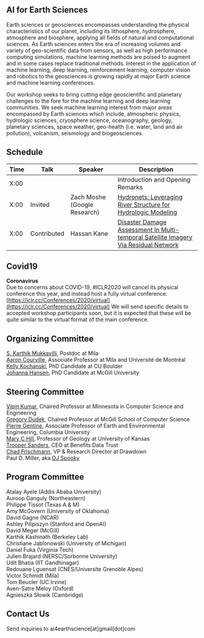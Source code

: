 ## AI for Earth Sciences

Earth sciences or geosciences encompasses understanding the physical characteristics of our planet, including its lithosphere, hydrosphere, atmosphere and biosphere, applying all fields of natural and computational sciences. As Earth sciences enters the era of increasing volumes and variety of geo-scientific data from sensors, as well as high performance computing simulations, machine learning methods are poised to augment and in some cases replace traditional methods. Interest in the application of machine learning, deep learning, reinforcement learning, computer vision and robotics to the geosciences is growing rapidly at major Earth science and machine learning conferences.

Our workshop seeks to bring cutting edge geoscientific and planetary challenges to the fore for the machine learning and deep learning communities. We seek machine learning interest from major areas encompassed by Earth sciences which include, atmospheric physics, hydrologic sciences, cryosphere science, oceanography, geology, planetary sciences, space weather, geo-health (i.e. water, land and air pollution), volcanism, seismology and biogeosciences. 

## Schedule

| Time | Talk | Speaker | Description |
| --- | --- | --- | --- |
| X:00 ||| Introduction and Opening Remarks |
| X:00 | Invited | Zach Moshe (Google Research) | [Hydronets: Leveraging River Structure for Hydrologic Modeling](https://ai4earthscience.github.io/iclr-2020-workshop/talks.md#ID00) |  
| X:00 | Contributed | Hassan Kane  | [Disaster Damage Assessment In Multi-temporal Satellite Imagery Via Residual Network](https://ai4earthscience.github.io/iclr-2020-workshop/talks.html#ID01) |  

## Covid19
**Coronavirus**  
Due to  concerns about COVID-19, #ICLR2020 will cancel its physical conference this year, and instead host a fully virtual conference: [https://iclr.cc/Conferences/2020/virtual](https://iclr.cc/Conferences/2020/virtual) We will send specific details to accepted workshop participants soon, but it is expected that these will be quite similar to the virtual format of the main conference. 

## Organizing Committee

[S. Karthik Mukkavilli](https://mila.quebec/en/person/karthik-mukkavilli/), Postdoc at Mila   
[Aaron Courville](https://mila.quebec/en/person/aaron-courville/), Associate Professor at Mila and Université de Montréal  
[Kelly Kochanski](https://www.kochanski.org/kelly/), PhD Candidate at CU Boulder  
[Johanna Hansen](https://johannah.github.io/), PhD Candidate at McGill University

## Steering Committee

[Vipin Kumar](https://www-users.cs.umn.edu/~kumar001/), Chaired Professor at Minnesota in Computer Science and Engineering  
[Gregory Dudek](http://www.cim.mcgill.ca/~dudek/), Chaired Professor at McGill School of Computer Science     
[Pierre Gentine](https://eee.columbia.edu/faculty/pierre-gentine), Associate Professor of Earth and Environmental Engineering, Columbia University    
[Mary C Hill](https://geo.ku.edu/hill-mary-c), Professor of Geology at University of Kansas    
[Trooper Sanders](https://twitter.com/troopersanders?lang=en), CEO at Benefits Data Trust     
[Chad Frischmann](https://www.drawdown.org/staff/chad-frischmann), VP & Research Director at Drawdown    
Paul D. Miller, aka [DJ Spooky](http://djspooky.com/) 

## Program Committee

Atalay Ayele (Addis Ababa University)  
Auroop Ganguly (Northeastern)  
Philippe Tissot (Texas A & M)  
Amy McGovern (University of Oklahoma)  
David Gagne (NCAR)  
Ashley Pilipiszyn (Stanford and OpenAI)  
David Meger (McGill)  
Karthik Kashinath (Berkeley Lab)  
Christiane Jablonowski (University of Michigan)  
Daniel Fuka (Virginia Tech)  
Julien Brajard (NERSC/Sorbonne University)  
Udit Bhatia (IIT Gandhinagar)  
Redouane Lguensat (CNES/Universite Grenoble Alpes)  
Victor Schmidt (Mila)  
Tom Beucler (UC Irvine)  
Aven-Satre Meloy (Oxford)  
Agnieszka Słowik (Cambridge)
 
## Contact Us

Send inquiries to ai4earthscience[at]gmail[dot]com
